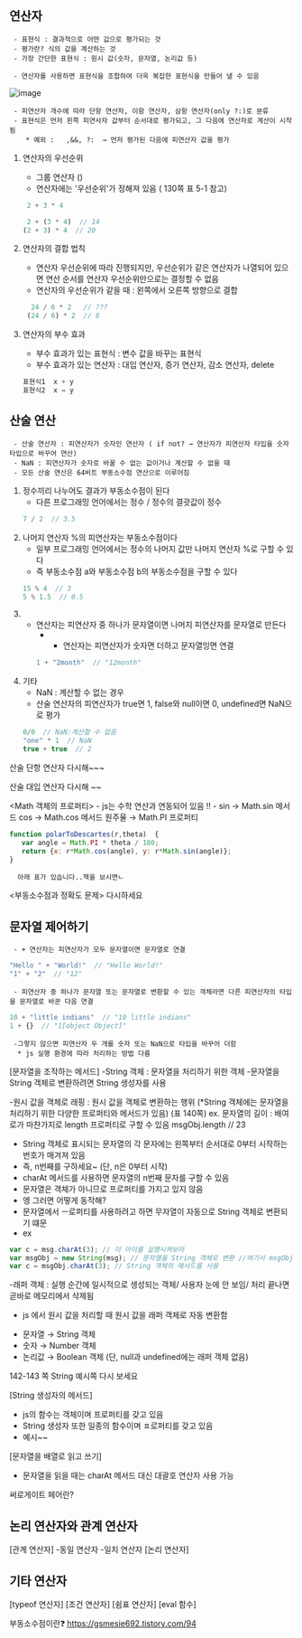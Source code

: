 ## 연산자
     - 표현식 : 결과적으로 어떤 값으로 평가되는 것
     - 평가란? 식의 값을 계산하는 것
     - 가장 간단한 표현식 : 원시 값(숫자, 문자열, 논리값 등)

     - 연산자를 사용하면 표현식을 조합하여 더욱 복잡한 표현식을 만들어 낼 수 있음
     
     
 ![image](https://user-images.githubusercontent.com/89966610/138391669-3a44fad2-8bf9-4202-8a78-882ac64f0e5a.png)
 
     - 피연산자 개수에 따라 단항 연산자, 이항 연산자, 삼항 연산자(only ?:)로 분류
     - 표현식은 먼저 왼쪽 피연사자 값부터 순서대로 평가되고, 그 다음에 연산자로 계산이 시작됨
        * 예외 :   ,&&, ?:  → 먼저 평가된 다음에 피연산자 값을 평가
        
        
1) 연산자의 우선순위 
    - 그룹 연산자 ()
    - 연산자에는 '우선순위'가 정해져 있음 ( 130쪽 표 5-1 참고)
     ```javascript
      2 + 3 * 4

      2 + (3 * 4)  // 14
     (2 + 3) * 4  // 20
    ```
2) 연산자의 결합 법칙
    - 연산자 우선순위에 따라 진행되지만, 우선순위가 같은 연산자가 나열되어 있으면 연산 순서를 연산자 우선순위만으로는 결정할 수 없음 
    - 연산자의 우선순위가 같을 때 : 왼쪽에서 오른쪽 방향으로 결합
   ```javascript 
     24 / 6 * 2   // ???
    (24 / 6) * 2  // 8
   ```
   
3) 연산자의 부수 효과 
    - 부수 효과가 있는 표현식 : 변수 값을 바꾸는 표현식
    - 부수 효과가 있는 연산자 : 대입 연산자, 증가 연산자, 감소 연산자, delete 
    ```javascript
    표현식1  x + y
    표현식2  x = y  
    ```
    
## 산술 연산
     - 산술 연산자 : 피연산자가 숫자인 연산자 ( if not? → 연산자가 피연산자 타입을 숫자 타입으로 바꾸어 연산)
     - NaN : 피연산자가 숫자로 바꿀 수 없는 값이거나 계산할 수 없을 때
     - 모든 산술 연산은 64비트 부동소수점 연산으로 이루어짐
     
1) 정수끼리 나누어도 결과가 부동소수점이 된다
     * 다른 프로그래밍 언어에서는 정수 / 정수의 결괏값이 정수
     ```javascript
     7 / 2  // 3.5
     ```
3) 나머지 연산자 %의 피연산자는 부동소수점이다
     * 일부 프로그래밍 언어에서는 정수의 나머지 값만 나머지 연산자 %로 구할 수 있다
     * 즉 부동소수점 a와 부동소수점 b의 부동소수점을 구할 수 있다
     ```javascript
     15 % 4  // 3
     5 % 1.5  // 0.5
     ```
5) + 연산자는 피연산자 중 하나가 문자열이면 나머지 피연산자를 문자열로 만든다
     * + 연산자는 피연산자가 숫자면 더하고 문자열잉면 연결
     ```javascript
     1 + "2month"  // "12month"
7) 기타
     * NaN : 계산할 수 없는 경우
     * 산술 연산자의 피연산자가 true면 1, 
        false와 null이면 0,
        undefined면 NaN으로 평가
     ```javascript
     0/0  // NaN:계산할 수 없음
     "one" * 1  // NaN
     true + true  // 2
     
  산술 단항 연산자  다시해~~~
  
  산술 대입 연산자 다시해 ~~

<Math 객체의 프로퍼티>
     - js는 수학 연산과 연동되어 있음 !!
     - sin → Math.sin 메서드
       cos → Math.cos 메서드
       원주율 → Math.PI 프로퍼티
     
```javascript
function polarToDescartes(r,theta)  {
   var angle = Math.PI * theta / 180;
   return {x: r*Math.cos(angle), y: r*Math.sin(angle)};
} 
```
      아래 표가 있습니다..책을 보시면ㄴ 

<부동소수점과 정확도 문제>
다시하세요


## 문자열 제어하기
     - + 연산자는 피연산자가 모두 문자열이면 문자열로 연결
```javascript
"Hello " + "World!"  // "Hello World!"
"1" + "2"  // "12"
```
     - 피연산자 중 하나가 문자열 또는 문자열로 변환할 수 있는 객체라면 다른 피연산자의 타입을 문자열로 바꾼 다음 연결
```javascript
10 + "little indians"  // "10 little indians"
1 + {}  // "1[object Object]"
```

     -그렇지 않으면 피연산자 두 개를 숫자 또는 NaN으로 타입을 바꾸어 더함
      * js 실행 환경에 따라 처리하는 방법 다름
      
      
[문자열을 조작하는 메서드]
-String 객체 : 문자열을 처리하기 위한 객체
-문자열을 String 객체로 변환하려면 String 생성자를 사용

-원시 값을 객체로 래핑 : 원시 값을 객체로 변환하는 행위
(*String 객체에는 문자열을 처리하기 위한 다양한 프로퍼티와 메서드가 있음)
(표 140쪽)
ex. 문자열의 길이 : 배여로가 마찬가지로 length 프로퍼티로 구할 수 있음
msgObj.length // 23

- String 객체로 표시되는 문자열의 각 문자에는 왼쪽부터 순서대로 0부터 시작하는 번호가 매겨져 있음
- 즉, n번째를 구하세요~ (단, n은 0부터 시작)
- charAt 메서드를 사용하면 문자열의 n번째 문자를 구할 수 있음
- 문자열은 객체가 아니므로 프로퍼티를 가지고 있지 않음
- 엥 그러면 어떻게 동작해?
- 문자열에서 ㅡ로퍼티를 사용하려고 하면 무자열이 자동으로 String 객체로 변환되기 떄문
- ex

```javascript
var c = msg.charAt(3); // 이 아이를 실행시켜보라
var msgObj = new String(msg); // 문자열을 String 객체로 변환 //여기서 msgObj는 래퍼 객체
var c = msgObj.charAt(3); // String 객체의 메서드를 사용
```

-래퍼 객체 : 실행 순간에 일시적으로 생성되는 객체/ 사용자 눈에 안 보임/ 처리 끝나면 곧바로 메모리에서 삭제됨 
 * js 에서 원시 값을 처리할 때 원시 값을 래퍼 객체로 자동 변환함
  - 문자열 → String 객체 
  - 숫자 → Number 객체
  - 논리값 → Boolean 객체 
 (단, null과 undefined에는 래퍼 객체 없음)

142-143 쪽 String 예시쪽 다시 보세요

[String 생성자의 메서드]
- js의 함수는 객체이며 프로퍼티를 갖고 있음
- String 생성자 또한 일종의 함수이며 ㅍ로퍼티를 갖고 있음 
- 예시~~

[문자열을 배열로 읽고 쓰기]
- 문자열을 읽을 때는 charAt 메서드 대신 대괄호 연산자 사용 가능


써로게이트 페어란?

## 논리 연산자와 관계 연산자
[관계 연산자]
-동일 연산자
-일치 연산자
[논리 연산자]

## 기타 연산자
[typeof 연산자]
[조건 연산자]
[쉼표 연산자]
[eval 함수] 





부동소수점이란❓ 
https://gsmesie692.tistory.com/94
